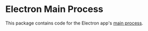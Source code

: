 # Electron Main Process

This package contains code for the Electron app's [main process](https://www.electronjs.org/docs/latest/tutorial/process-model#the-main-process).
